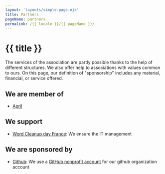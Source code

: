 ```yaml
---
layout: 'layouts/simple-page.njk'
title: Partners
pageName: partners
permalink: /{{ locale }}/{{ pageName }}/
---
```


# {{ title }}

The services of the association are partly possible thanks to the help of different structures.
We also offer help to associations with values common to ours.
On this page, our definition of "sponsorship" includes any material, financial, or service offered.

## We are member of

- [April](https://www.april.org/)

## We support

- [Word Cleanup day France](https://www.worldcleanupday.fr): We ensure the IT management

## We are sponsored by

- [Github](https://github.com): We use a [GitHub nonprofit account](https://github.com/nonprofit) for our github organization account
